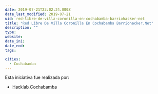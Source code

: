 ```yaml
---
date: 2019-07-21T23:02:24.000Z
date_last_modified: 2019-07-21
uid: red-libre-de-villa-coronilla-en-cochabamba-barriohacker-net
title: "Red Libre De Villa Coronilla En Cochabamba Barriohacker.Net"
description: ""
type: 
website: 
date_ini: 
date_end: 
tags:

cities: 
  - Cochabamba
---
```


Esta iniciativa fue realizada por:

- [Hacklab Cochabamba](/i/hacklab-cochabamba.html)
